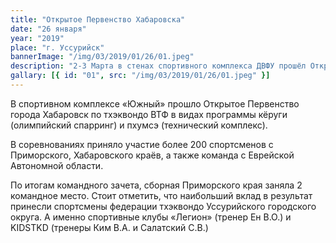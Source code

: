 ```yaml
---
title: "Открытое Первенство Хабаровска"
date: "26 января"
year: "2019"
place: "г. Уссурийск"
bannerImage: "/img/03/2019/01/26/01.jpeg"
description: "2-3 Марта в стенах спортивного комплекса ДВФУ прошёл Открытый Турнир Уссурийского городского округа по тхэквондо ВТ. В соревнованиях приняли участие более 400 спортсменов из г. Владивосток, Дальнегорск, Спасск-Дальний, Черниговского, Октябрьского, Хасанского, Надежденского районов Приморского края, а также команда Уссурийского городского округа. Соревнования проходили в двух видах программы: пхумсэ (технический комплекс) и кёруги (поединки). Представители нашей команды хорошо показали себя в обоих видах."
gallary: [{ id: "01", src: "/img/03/2019/01/26/01.jpeg" }]
---
```


В спортивном комплексе «Южный» прошло Открытое Первенство города Хабаровск по тхэквондо ВТФ в видах программы кёруги (олимпийский спарринг) и пхумсэ (технический комплекс).

В соревнованиях приняло участие более 200 спортсменов с Приморского, Хабаровского краёв, а также команда с Еврейской Автономной области.

По итогам командного зачета, сборная Приморского края заняла 2 командное место. Стоит отметить, что наибольший вклад в результат принесли спортсмены федерации тхэквондо Уссурийского городского округа. А именно спортивные клубы «Легион» (тренер Ен В.О.) и KIDSTKD (тренеры Ким В.А. и Салатский С.В.)
